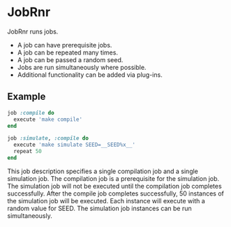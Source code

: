 # JobRnr

JobRnr runs jobs.

* A job can have prerequisite jobs.
* A job can be repeated many times.
* A job can be passed a random seed.
* Jobs are run simultaneously where possible.
* Additional functionality can be added via plug-ins.

## Example

```ruby
job :compile do
  execute 'make compile'
end

job :simulate, :compile do
  execute 'make simulate SEED=__SEED%x__'
  repeat 50
end
```

This job description specifies a single compilation job and a single simulation
job.  The compilation job is a prerequisite for the simulation job.  The
simulation job will not be executed until the compilation job completes
successfully.  After the compile job completes successfully, 50 instances of
the simulation job will be executed.  Each instance will execute with a random
value for SEED.  The simulation job instances can be run simultaneously.
